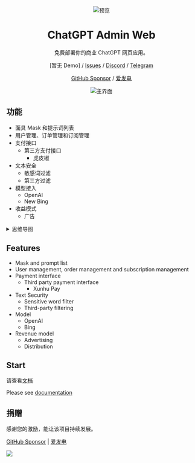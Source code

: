 <div align="center">
<img src="./docs/icon.svg" alt="预览"/>

<h1 align="center">ChatGPT Admin Web</h1>

免费部署你的商业 ChatGPT 网页应用。

[暂无 Demo] / [Issues](https://github.com/AprilNEA/ChatGPT-Admin-Web/issues) / [Discord](https://discord.gg/y4vxgqfUW) / [Telegram](https://github.com/AprilNEA/ChatGPT-Admin-Web)

[GitHub Sponsor](https://github.com/sponsors/AprilNEA) / [爱发电](https://afdian.net/a/aprilnea)

![主界面](./docs/cover.png)

</div>

## 功能

- 面具 Mask 和提示词列表
- 用户管理、订单管理和订阅管理
- 支付接口
    - 第三方支付接口
      - 虎皮椒
- 文本安全
    - 敏感词过滤
    - 第三方过滤
- 模型接入
    - OpenAI
    - New Bing
- 收益模式
    - 广告

<details><summary>思维导图</summary>

![System](./docs/system.svg)

</details>

## Features

- Mask and prompt list
- User management, order management and subscription management
- Payment interface
  - Third party payment interface
    - Xunhu Pay
- Text Security
  - Sensitive word filter
  - Third-party filtering
- Model
  - OpenAI
  - Bing
- Revenue model
  - Advertising
  - Distribution

## Start

请查看[文档](https://caw.sku.moe)

Please see [documentation](https://caw.sku.moe)

## 捐赠

感谢您的激励，能让该项目持续发展。

[GitHub Sponsor](https://github.com/sponsors/AprilNEA)  |  [爱发电](https://afdian.net/a/aprilnea)

<img src="https://hits-app.vercel.app/hits?url=https%3A%2F%2Fgithub.com%2FAprilNEA%2FChatGPT-Admin-Web" />
